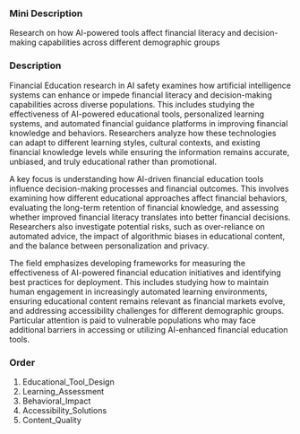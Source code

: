 ### Mini Description

Research on how AI-powered tools affect financial literacy and decision-making capabilities across different demographic groups

### Description

Financial Education research in AI safety examines how artificial intelligence systems can enhance or impede financial literacy and decision-making capabilities across diverse populations. This includes studying the effectiveness of AI-powered educational tools, personalized learning systems, and automated financial guidance platforms in improving financial knowledge and behaviors. Researchers analyze how these technologies can adapt to different learning styles, cultural contexts, and existing financial knowledge levels while ensuring the information remains accurate, unbiased, and truly educational rather than promotional.

A key focus is understanding how AI-driven financial education tools influence decision-making processes and financial outcomes. This involves examining how different educational approaches affect financial behaviors, evaluating the long-term retention of financial knowledge, and assessing whether improved financial literacy translates into better financial decisions. Researchers also investigate potential risks, such as over-reliance on automated advice, the impact of algorithmic biases in educational content, and the balance between personalization and privacy.

The field emphasizes developing frameworks for measuring the effectiveness of AI-powered financial education initiatives and identifying best practices for deployment. This includes studying how to maintain human engagement in increasingly automated learning environments, ensuring educational content remains relevant as financial markets evolve, and addressing accessibility challenges for different demographic groups. Particular attention is paid to vulnerable populations who may face additional barriers in accessing or utilizing AI-enhanced financial education tools.

### Order

1. Educational_Tool_Design
2. Learning_Assessment
3. Behavioral_Impact
4. Accessibility_Solutions
5. Content_Quality
